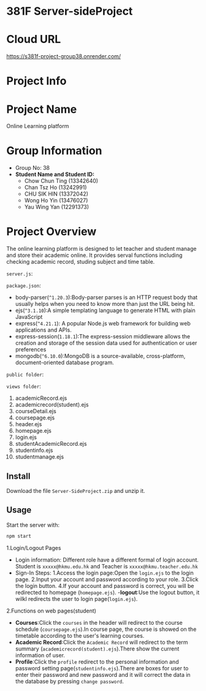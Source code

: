# 381F Server-sideProject
# Cloud URL
https://s381f-project-group38.onrender.com/
# Project Info
# Project Name
Online Learning platform

# Group Information
- Group No: 38
- **Student Name and Student ID:**
  - Chow Chun Ting (13342640)
  - Chan Tsz Ho (13242991)
  - CHU SIK HIN (13372042)
  - Wong Ho Yin (13476027)
  - Yau Wing Yan (12291373)

# Project Overview
The online learning platform is designed to let teacher and student manage and store their academic online. It provides serval functions including checking academic record, studing subject and time table.

`server.js`:


 `package.json`:
- body-parser(`^1.20.3`):Body-parser parses is an HTTP request body that usually helps when you need to know more than just the URL being hit.
- ejs(`^3.1.10`):A simple templating language to generate HTML with plain JavaScript
- express(`^4.21.1`): A popular Node.js web framework for building web applications and APIs.
- express-session(`1.18.1`):The express-session middleware allows the creation and storage of the session data used for authentication or user preferences
- mongodb(`^6.10.0`):MongoDB is a source-available, cross-platform, document-oriented database program.

`public folder`:


`views folder`:
1. academicRecord.ejs
2. academicrecord(student).ejs
3. courseDetail.ejs
4. coursepage.ejs
5. header.ejs
6. homepage.ejs
7. login.ejs
8. studentAcademicRecord.ejs
9. studentinfo.ejs
10. studentmanage.ejs

## Install
Download the file `Server-SideProject.zip` and unzip it.

## Usage
Start the server with:
```bash
npm start
```
1.Login/Logout Pages
 - Login information: Different role have a different formal of login account. Student is `xxxxx@hkmu.edu.hk` and Teacher is `xxxxx@hkmu.teacher.edu.hk`
 - Sign-In Steps:
 1.Access the login page:Open the `login.ejs` to the login page.
 2.Input your account and password according to your role.
 3.Click the login button.
 4.If your account and password is correct, you will be redirected to homepage (`homepage.ejs`).
 -**logout**:Use the logout button, it wilkl redirects the user to login page(`login.ejs`).

2.Functions on web pages(student)
  - **Courses**:Click the `courses` in the header will redirect to the course schedule (`coursepage.ejs`).In course page, the course is showed on the timetable according to the user's learning courses.
  - **Academic Record**:Click the `Academic Record` will redirect to the term summary (`academicrecord(student).ejs`).There show the current information of user.
  - **Profile**:Click the `profile` redirect to the personal information and password setting page(`studentinfo.ejs`).There are boxes for user to enter their password and new password and it will correct the data in the database by pressing `change password`.

